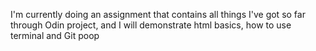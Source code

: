 I'm currently doing an assignment that contains all things I've got so far through Odin project, and I will demonstrate html basics, how to use terminal and Git poop